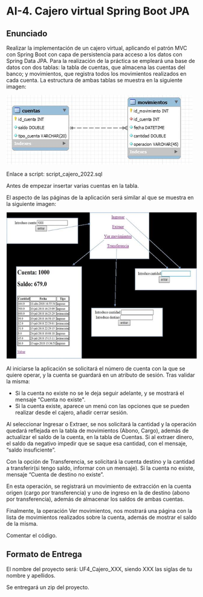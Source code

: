 # AI-4. Cajero virtual Spring Boot JPA

## Enunciado

Realizar la implementación de un cajero virtual, aplicando el patrón MVC con Spring Boot con capa de persistencia para acceso a los datos con Spring Data JPA.
Para la realización de la práctica se empleará una base de datos con dos tablas: la tabla de cuentas, que almacena las cuentas del banco; y movimientos, que registra todos los movimientos realizados en cada cuenta.
La estructura de ambas tablas se muestra en la siguiente imagen:

![Modelo de datos del ejercicio](src/main/webapp/WEB-INF/img/BBDD_cajero.jpg)

Enlace a script: script_cajero_2022.sql

Antes de empezar insertar varias cuentas en la tabla.

El aspecto de las páginas de la aplicación será similar al que se muestra en la siguiente imagen:

![Modelo de datos del ejercicio](src/main/webapp/WEB-INF/img/Paginas_app.jpg)

Al iniciarse la aplicación se solicitará el número de cuenta con la que se quiere operar, y la cuenta se guardará en un atributo de sesión. Tras validar la misma:

- Si la cuenta no existe no se le deja seguir adelante, y se mostrará el mensaje “Cuenta no existe".
- Si la cuenta existe, aparece un menú con las opciones que se pueden realizar desde el cajero, añadir cerrar sesión.

Al seleccionar Ingresar o Extraer, se nos solicitará la cantidad y la operación quedará reflejada en la tabla de movimientos (Abono, Cargo), además de actualizar el saldo de la cuenta, en la tabla de Cuentas.
Si al extraer dinero, el saldo da negativo impedir que se saque esa cantidad, con el mensaje, “saldo insuficiente”.

Con la opción de Transferencia, se solicitará la cuenta destino y la cantidad a transferir(si tengo saldo, informar con un mensaje).
Si la cuenta no existe, mensaje “Cuenta de destino no existe”.

En esta operación, se registrará un movimiento de extracción en la cuenta origen (cargo por transferencia) y uno de ingreso en la de destino (abono por transferencia), además de almacenar los saldos de ambas cuentas.

Finalmente, la operación Ver movimientos, nos mostrará una página con la lista de movimientos realizados sobre la cuenta, además de mostrar el saldo de la misma.

Comentar el código.

## Formato de Entrega

El nombre del proyecto será: UF4_Cajero_XXX, siendo XXX las siglas de tu nombre y apellidos.

Se entregará un zip del proyecto.
